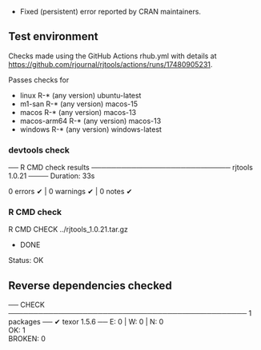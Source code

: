 - Fixed (persistent) error reported by CRAN maintainers. 

## Test environment

Checks made using the GitHub Actions rhub.yml with details at https://github.com/rjournal/rjtools/actions/runs/17480905231.

Passes checks for 

- linux          R-* (any version)                     ubuntu-latest
- m1-san         R-* (any version)                     macos-15
- macos          R-* (any version)                     macos-13
- macos-arm64    R-* (any version)                     macos-13
- windows        R-* (any version)                     windows-latest

### devtools check

── R CMD check results ──────────────────────────── rjtools 1.0.21 ────
Duration: 33s

0 errors ✔ | 0 warnings ✔ | 0 notes ✔

### R CMD check

R CMD CHECK ../rjtools_1.0.21.tar.gz 

* DONE

Status: OK

## Reverse dependencies checked
── CHECK ──────────────────────────────────────────────── 1 packages ──
✔ texor 1.5.6                            ── E: 0     | W: 0     | N: 0    
OK: 1                                                                
BROKEN: 0
